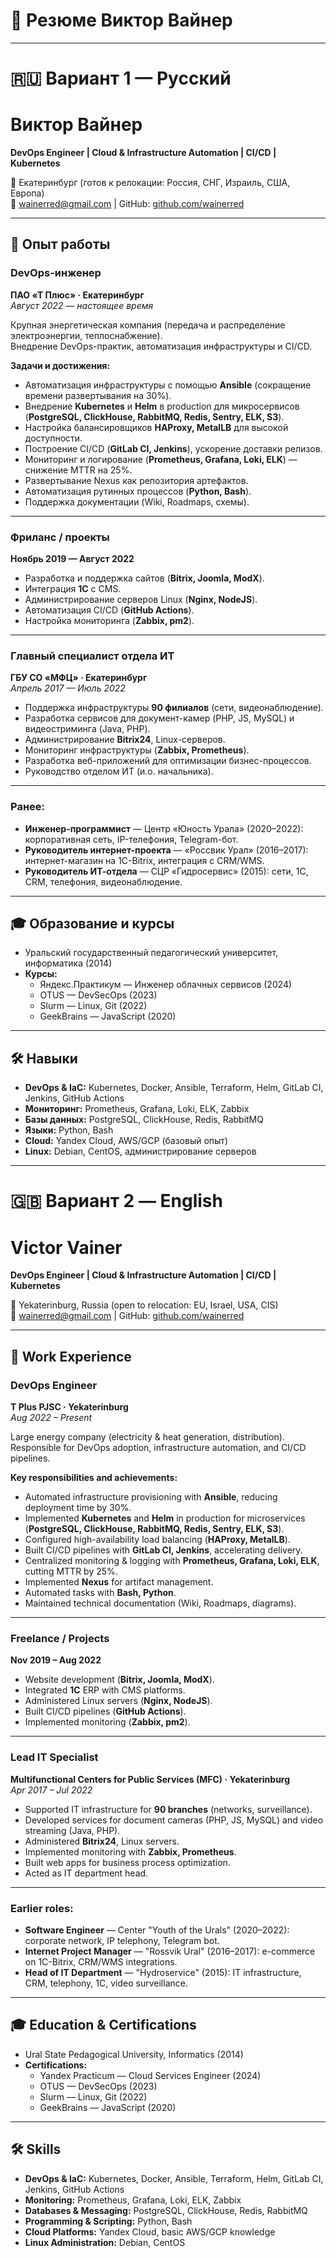 
# 📌 Резюме Виктор Вайнер

---

# 🇷🇺 Вариант 1 — Русский

# Виктор Вайнер
**DevOps Engineer | Cloud & Infrastructure Automation | CI/CD | Kubernetes**

📍 Екатеринбург (готов к релокации: Россия, СНГ, Израиль, США, Европа)  
📧 [wainerred@gmail.com](mailto:wainerred@gmail.com) | GitHub: [github.com/wainerred](https://github.com/wainerred)

---

## 💼 Опыт работы

### DevOps-инженер  
**ПАО «Т Плюс» · Екатеринбург**  
*Август 2022 — настоящее время*  

Крупная энергетическая компания (передача и распределение электроэнергии, теплоснабжение).  
Внедрение DevOps-практик, автоматизация инфраструктуры и CI/CD.

**Задачи и достижения:**
- Автоматизация инфраструктуры с помощью **Ansible** (сокращение времени развертывания на 30%).  
- Внедрение **Kubernetes** и **Helm** в production для микросервисов (**PostgreSQL, ClickHouse, RabbitMQ, Redis, Sentry, ELK, S3**).  
- Настройка балансировщиков **HAProxy, MetalLB** для высокой доступности.  
- Построение CI/CD (**GitLab CI, Jenkins**), ускорение доставки релизов.  
- Мониторинг и логирование (**Prometheus, Grafana, Loki, ELK**) — снижение MTTR на 25%.  
- Развертывание Nexus как репозитория артефактов.  
- Автоматизация рутинных процессов (**Python, Bash**).  
- Поддержка документации (Wiki, Roadmaps, схемы).  

---

### Фриланс / проекты  
**Ноябрь 2019 — Август 2022**  

- Разработка и поддержка сайтов (**Bitrix, Joomla, ModX**).  
- Интеграция **1С** с CMS.  
- Администрирование серверов Linux (**Nginx, NodeJS**).  
- Автоматизация CI/CD (**GitHub Actions**).  
- Настройка мониторинга (**Zabbix, pm2**).  

---

### Главный специалист отдела ИТ  
**ГБУ СО «МФЦ» · Екатеринбург**  
*Апрель 2017 — Июль 2022*  

- Поддержка инфраструктуры **90 филиалов** (сети, видеонаблюдение).  
- Разработка сервисов для документ-камер (PHP, JS, MySQL) и видеостриминга (Java, PHP).  
- Администрирование **Bitrix24**, Linux-серверов.  
- Мониторинг инфраструктуры (**Zabbix, Prometheus**).  
- Разработка веб-приложений для оптимизации бизнес-процессов.  
- Руководство отделом ИТ (и.о. начальника).  

---

### Ранее:  
- **Инженер-программист** — Центр «Юность Урала» (2020–2022): корпоративная сеть, IP-телефония, Telegram-бот.  
- **Руководитель интернет-проекта** — «Россвик Урал» (2016–2017): интернет-магазин на 1С-Bitrix, интеграция с CRM/WMS.  
- **Руководитель ИТ-отдела** — СЦР «Гидросервис» (2015): сети, 1С, CRM, телефония, видеонаблюдение.  

---

## 🎓 Образование и курсы
- Уральский государственный педагогический университет, информатика (2014)  
- **Курсы:**  
  - Яндекс.Практикум — Инженер облачных сервисов (2024)  
  - OTUS — DevSecOps (2023)  
  - Slurm — Linux, Git (2022)  
  - GeekBrains — JavaScript (2020)  

---

## 🛠️ Навыки
- **DevOps & IaC:** Kubernetes, Docker, Ansible, Terraform, Helm, GitLab CI, Jenkins, GitHub Actions  
- **Мониторинг:** Prometheus, Grafana, Loki, ELK, Zabbix  
- **Базы данных:** PostgreSQL, ClickHouse, Redis, RabbitMQ  
- **Языки:** Python, Bash  
- **Cloud:** Yandex Cloud, AWS/GCP (базовый опыт)  
- **Linux:** Debian, CentOS, администрирование серверов  

---

# 🇬🇧 Вариант 2 — English

# Victor Vainer
**DevOps Engineer | Cloud & Infrastructure Automation | CI/CD | Kubernetes**

📍 Yekaterinburg, Russia (open to relocation: EU, Israel, USA, CIS)  
📧 [wainerred@gmail.com](mailto:wainerred@gmail.com) | GitHub: [github.com/wainerred](https://github.com/wainerred)

---

## 💼 Work Experience

### DevOps Engineer  
**T Plus PJSC · Yekaterinburg**  
*Aug 2022 – Present*  

Large energy company (electricity & heat generation, distribution).  
Responsible for DevOps adoption, infrastructure automation, and CI/CD pipelines.

**Key responsibilities and achievements:**
- Automated infrastructure provisioning with **Ansible**, reducing deployment time by 30%.  
- Implemented **Kubernetes** and **Helm** in production for microservices (**PostgreSQL, ClickHouse, RabbitMQ, Redis, Sentry, ELK, S3**).  
- Configured high-availability load balancing (**HAProxy, MetalLB**).  
- Built CI/CD pipelines with **GitLab CI, Jenkins**, accelerating delivery.  
- Centralized monitoring & logging with **Prometheus, Grafana, Loki, ELK**, cutting MTTR by 25%.  
- Implemented **Nexus** for artifact management.  
- Automated tasks with **Bash, Python**.  
- Maintained technical documentation (Wiki, Roadmaps, diagrams).  

---

### Freelance / Projects  
**Nov 2019 – Aug 2022**  

- Website development (**Bitrix, Joomla, ModX**).  
- Integrated **1C** ERP with CMS platforms.  
- Administered Linux servers (**Nginx, NodeJS**).  
- Built CI/CD pipelines (**GitHub Actions**).  
- Implemented monitoring (**Zabbix, pm2**).  

---

### Lead IT Specialist  
**Multifunctional Centers for Public Services (MFC) · Yekaterinburg**  
*Apr 2017 – Jul 2022*  

- Supported IT infrastructure for **90 branches** (networks, surveillance).  
- Developed services for document cameras (PHP, JS, MySQL) and video streaming (Java, PHP).  
- Administered **Bitrix24**, Linux servers.  
- Implemented monitoring with **Zabbix, Prometheus**.  
- Built web apps for business process optimization.  
- Acted as IT department head.  

---

### Earlier roles:  
- **Software Engineer** — Center "Youth of the Urals" (2020–2022): corporate network, IP telephony, Telegram bot.  
- **Internet Project Manager** — "Rossvik Ural" (2016–2017): e-commerce on 1C-Bitrix, CRM/WMS integrations.  
- **Head of IT Department** — "Hydroservice" (2015): IT infrastructure, CRM, telephony, 1C, video surveillance.  

---

## 🎓 Education & Certifications
- Ural State Pedagogical University, Informatics (2014)  
- **Certifications:**  
  - Yandex Practicum — Cloud Services Engineer (2024)  
  - OTUS — DevSecOps (2023)  
  - Slurm — Linux, Git (2022)  
  - GeekBrains — JavaScript (2020)  

---

## 🛠️ Skills
- **DevOps & IaC:** Kubernetes, Docker, Ansible, Terraform, Helm, GitLab CI, Jenkins, GitHub Actions  
- **Monitoring:** Prometheus, Grafana, Loki, ELK, Zabbix  
- **Databases & Messaging:** PostgreSQL, ClickHouse, Redis, RabbitMQ  
- **Programming & Scripting:** Python, Bash  
- **Cloud Platforms:** Yandex Cloud, basic AWS/GCP knowledge  
- **Linux Administration:** Debian, CentOS  
